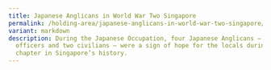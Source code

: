 ```yaml
---
title: Japanese Anglicans in World War Two Singapore
permalink: /holding-area/japanese-anglicans-in-world-war-two-singapore/
variant: markdown
description: During the Japanese Occupation, four Japanese Anglicans – two
  officers and two civilians – were a sign of hope for the locals during a dark
  chapter in Singapore’s history.
---
```

